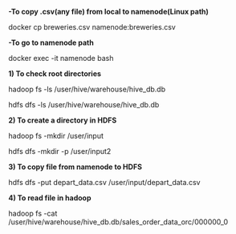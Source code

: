 **-To copy .csv(any file) from local to namenode(Linux path)**

docker cp breweries.csv namenode:breweries.csv

**-To go to namenode path**

docker exec -it namenode bash

**1) To check root directories**

 hadoop fs -ls /user/hive/warehouse/hive_db.db
 
 hdfs dfs -ls /user/hive/warehouse/hive_db.db

**2) To create a directory in HDFS**

 hadoop fs -mkdir /user/input
 
 hdfs dfs -mkdir -p /user/input2

**3) To copy file from namenode to HDFS**

 hdfs dfs -put depart_data.csv /user/input/depart_data.csv

**4) To read file in hadoop**

   hadoop fs -cat /user/hive/warehouse/hive_db.db/sales_order_data_orc/000000_0
